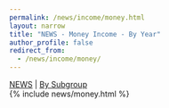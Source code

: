 ```yaml
---
permalink: /news/income/money.html
layout: narrow
title: "NEWS - Money Income - By Year"
author_profile: false
redirect_from: 
  - /news/income/money/
---
```


<div>
<a href="../../news.html">NEWS</a> | <a href="all_group/money.html">By Subgroup</a><br>
{% include news/money.html %}
</div>